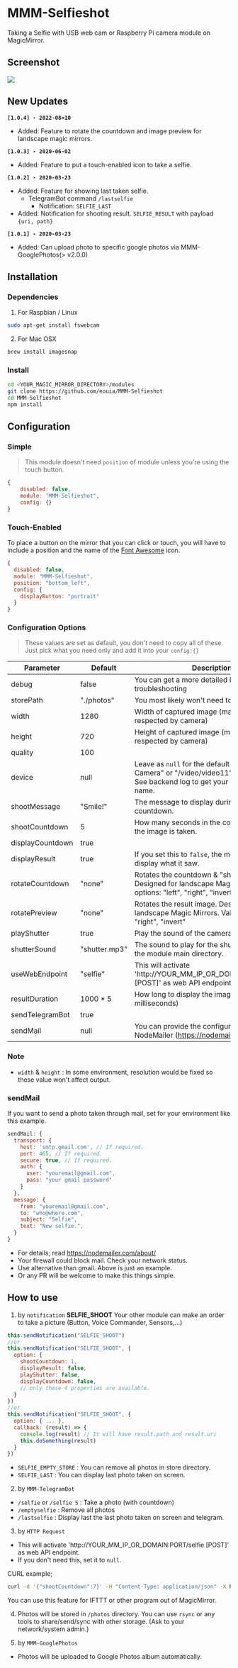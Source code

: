 # MMM-Selfieshot
Taking a Selfie with USB web cam or Raspberry Pi camera module on MagicMirror.

## Screenshot
![](https://raw.githubusercontent.com/eouia/MMM-Selfieshot/master/screenshot.png)


## New Updates
**`[1.0.4] - 2022-08=10`**
- Added: Feature to rotate the countdown and image preview for landscape magic mirrors.

**`[1.0.3] - 2020-06-02`**
- Added: Feature to put a touch-enabled icon to take a selfie.

**`[1.0.2] - 2020-03-23`**
- Added: Feature for showing last taken selfie.
    - TelegramBot command `/lastselfie`
		- Notification: `SELFIE_LAST`
- Added: Notification for shooting result. `SELFIE_RESULT` with payload `{uri, path}`		

**`[1.0.1] - 2020-03-23`**
- Added: Can upload photo to specific google photos via MMM-GooglePhotos(> v2.0.0)

## Installation
### Dependencies
1. For Raspbian / Linux
```sh
sudo apt-get install fswebcam
```

2. For Mac OSX
```sh
brew install imagesnap
```


### Install
```sh
cd <YOUR_MAGIC_MIRROR_DIRECTORY>/modules
git clone https://github.com/eouia/MMM-Selfieshot
cd MMM-Selfieshot
npm install
```

## Configuration
### Simple
> This module doesn't need `position` of module unless you're using the touch button.

```js
{
	disabled: false,
	module: "MMM-Selfieshot",
	config: {}
}
```
### Touch-Enabled
To place a button on the mirror that you can click or touch, you will have to include a position and the name of the [Font Awesome](https://fontawesome.com/icons?d=gallery&q=selfie) icon.
```js
{
  disabled: false,
  module: "MMM-Selfieshot",
  position: "bottom_left",
  config: {
    displayButton: "portrait"
  }
}
```

### Configuration Options
> These values are set as default, you don't need to copy all of these. Just pick what you need only and add it into your `config:{}`

| Parameter     | Default  | Description  |
|---------------|----------|---------------|
| debug | false | You can get a more detailed log for troubleshooting |
| storePath | "./photos" | You most likely won't need to modify this |
| width | 1280 | Width of captured image (may not be respected by camera) |
| height | 720 | Height of captured image (may not be respected by camera) |
| quality | 100 |   |
| device | null | Leave as `null` for the default camera. "USB Camera" or "/video/video11" for other device. See backend log to get your installed camera name. |
| shootMessage | "Smile!" | The message to display during the countdown. |
| shootCountdown | 5 | How many seconds in the countdown before the image is taken. |
| displayCountdown | true | |
| displayResult | true | If you set this to `false`, the module will not display what it saw. |
| rotateCountdown | "none" | Rotates the countdown & "shoot message". Designed for landscape Magic Mirrors. Valid options: "left", "right", "invert" |
| rotatePreview | "none" | Rotates the result image. Designed for landscape Magic Mirrors. Valid options: "left", "right", "invert" |
| playShutter | true | Play the sound of the camera shutter. |
| shutterSound | "shutter.mp3" | The sound to play for the shutter. Located in the module main directory. |
| useWebEndpoint | "selfie" | This will activate 'http://YOUR_MM_IP_OR_DOMAIN:PORT/selfie [POST]' as web API endpoint. |
| resultDuration | 1000 * 5 | How long to display the image (in milliseconds) |
| sendTelegramBot | true |  |
| sendMail | null | You can provide the configuration for NodeMailer (https://nodemailer.com/about/) |


### Note
- `width` & `height` : In some environment, resolution would be fixed so these value won't affect output.


### sendMail
If you want to send a photo taken through mail, set for your environment like this example.
```js
sendMail: {
  transport: {
    host: 'smtp.gmail.com', // If required.
    port: 465, // If required.
    secure: true, // If required.
    auth: {
      user: "youremail@gmail.com",
      pass: "your gmail password"
    }
  },
  message: {
    from: "youremail@gmail.com",
    to: "who@where.com",
    subject: "Selfie",
    text: "New selfie.",
  }
}
```
- For details; read https://nodemailer.com/about/
- Your firewall could block mail. Check your network status.
- Use alternative than gmail. Above is just an example.
- Or any PR will be welcome to make this things simple.


## How to use
1. by `notification` **SELFIE_SHOOT**
Your other module can make an order to take a picture (Button, Voice Commander, Sensors,...)
```js
this.sendNotification("SELFIE_SHOOT")
//or
this.sendNotification("SELFIE_SHOOT", {
  option: {
    shootCountdown: 1,
    displayResult: false,
    playShutter: false,
    displayCountdown: false,
    // only these 4 properties are available.
  }
})
//or
this.sendNotification("SELFIE_SHOOT", {
  option: { ... },
  callback: (result) => {
    console.log(result) // It will have result.path and result.uri
    this.doSomething(result)
  }
})
```
- `SELFIE_EMPTY_STORE` : You can remove all photos in store directory.
- `SELFIE_LAST` : You can display last photo taken on screen.


2. by `MMM-TelegramBot`
- `/selfie` or `/selfie 5` : Take a photo (with countdown)
- `/emptyselfie` : Remove all photos
- `/lastselfie` : Display last the last photo taken on screen and telegram.

3. by `HTTP Request`
- This will activate 'http://YOUR_MM_IP_OR_DOMAIN:PORT/selfie [POST]' as web API endpoint.
- If you don't need this, set it to `null`.

CURL example;
```sh
curl -d '{"shootCountdown":7}' -H "Content-Type: application/json" -X POST http://localhost:8080/selfie
```
You can use this feature for IFTTT or other program out of MagicMirror.

4. Photos will be stored in `/photos` directory. You can use `rsync` or any tools to share/send/sync with other storage. (Ask to your network/system admin.)

5. by `MMM-GooglePhotos`
- Photos will be uploaded to Google Photos album automatically.
